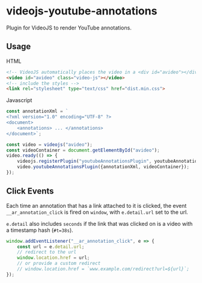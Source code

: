 # videojs-youtube-annotations
Plugin for VideoJS to render YouTube annotations.

## Usage
HTML
```html
<!-- VideoJS automatically places the video in a <div id="avideo"></div> -->
<video id="avideo" class="video-js"></video>
<!-- include the styles -->
<link rel="stylesheet" type="text/css" href="dist.min.css">
```
Javascript
```javascript
const annotationXml = `
<?xml version="1.0" encoding="UTF-8" ?>
<document>
    <annotations> ... </annotations>
</document>`;

const video = videojs("avideo");
const videoContainer = document.getElementById("avideo");
video.ready(() => {
    videojs.registerPlugin("youtubeAnnotationsPlugin", youtubeAnnotationsPlugin);
    video.youtubeAnnotationsPlugin({annotationXml, videoContainer});
});
```

## Click Events

Each time an annotation that has a link attached to it is clicked, the event `__ar_annotation_click` is fired on `window`, with `e.detail.url` set to the url.

`e.detail` also includes `seconds` if the link that was clicked on is a video with a timestamp hash (`#t=38s`).
```javascript
window.addEventListener("__ar_annotation_click", e => {
    const url = e.detail.url;
    // redirect to the url
    window.location.href = url;
    // or provide a custom redirect
    // window.location.href = `www.example.com/redirect?url=${url}`;
});
